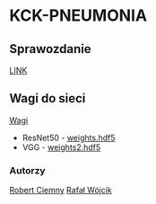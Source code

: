 # KCK-PNEUMONIA

## Sprawozdanie
[LINK](https://docs.google.com/document/d/1k4TVhS04mTdJP6M1-jXM-oXnTLy2Bw7lwwu7zuC8FPc/edit?usp=sharing)

## Wagi do sieci 
[Wagi](https://drive.google.com/drive/folders/1jO8ccMQVX8IM3xUQrZxtcBgEiJXPscCo?usp=sharing)

 - ResNet50 - [weights.hdf5](https://drive.google.com/open?id=1VviVZ7CZWuDMGwvqJ6MmF75_oW1UGdy_)
 - VGG - [weights2.hdf5](https://drive.google.com/open?id=11B5iFdICHj9CKMB2Y6S2tiPOXUrYVyvM)
 
 ### Autorzy
 
 [Robert Ciemny](https://github.com/delrisu)
 [Rafał Wójcik](https://github.com/Ruufuus)

